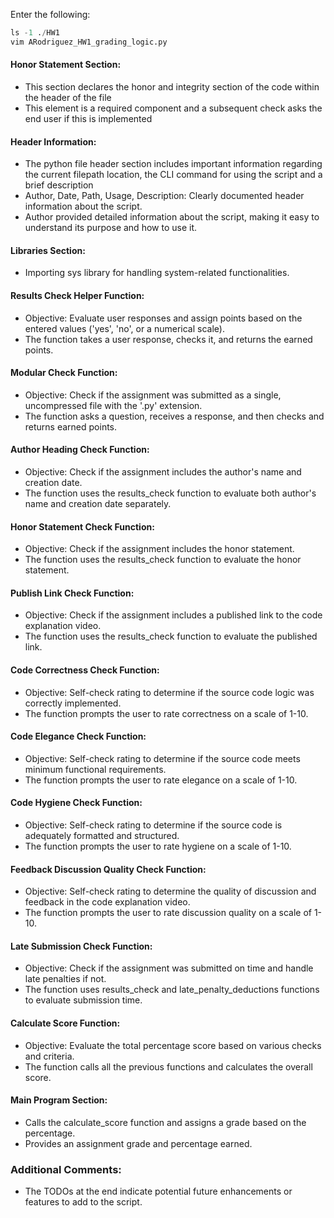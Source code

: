 Enter the following:

```python
ls -1 ./HW1
vim ARodriguez_HW1_grading_logic.py
```

#### Honor Statement Section:
- This section declares the honor and integrity section of the code within the header of the file
- This element is a required component and a subsequent check asks the end user if this is implemented

#### Header Information:
- The python file header section includes important information regarding the current filepath location, the CLI command for using the script and a brief description
- Author, Date, Path, Usage, Description: Clearly documented header information about the script.
- Author provided detailed information about the script, making it easy to understand its purpose and how to use it.

#### Libraries Section:
- Importing sys library for handling system-related functionalities.

#### Results Check Helper Function:
- Objective: Evaluate user responses and assign points based on the entered values ('yes', 'no', or a numerical scale).
- The function takes a user response, checks it, and returns the earned points.

#### Modular Check Function:
- Objective: Check if the assignment was submitted as a single, uncompressed file with the '.py' extension.
- The function asks a question, receives a response, and then checks and returns earned points.

#### Author Heading Check Function:
- Objective: Check if the assignment includes the author's name and creation date.
- The function uses the results_check function to evaluate both author's name and creation date separately.

#### Honor Statement Check Function:
- Objective: Check if the assignment includes the honor statement.
- The function uses the results_check function to evaluate the honor statement.

#### Publish Link Check Function:
- Objective: Check if the assignment includes a published link to the code explanation video.
- The function uses the results_check function to evaluate the published link.

#### Code Correctness Check Function:
- Objective: Self-check rating to determine if the source code logic was correctly implemented.
- The function prompts the user to rate correctness on a scale of 1-10.

#### Code Elegance Check Function:
- Objective: Self-check rating to determine if the source code meets minimum functional requirements.
- The function prompts the user to rate elegance on a scale of 1-10.

#### Code Hygiene Check Function:
- Objective: Self-check rating to determine if the source code is adequately formatted and structured.
- The function prompts the user to rate hygiene on a scale of 1-10.

#### Feedback Discussion Quality Check Function:
- Objective: Self-check rating to determine the quality of discussion and feedback in the code explanation video.
- The function prompts the user to rate discussion quality on a scale of 1-10.

#### Late Submission Check Function:
- Objective: Check if the assignment was submitted on time and handle late penalties if not.
- The function uses results_check and late_penalty_deductions functions to evaluate submission time.

#### Calculate Score Function:
- Objective: Evaluate the total percentage score based on various checks and criteria.
- The function calls all the previous functions and calculates the overall score.

#### Main Program Section:
- Calls the calculate_score function and assigns a grade based on the percentage.
- Provides an assignment grade and percentage earned.

### Additional Comments:
- The TODOs at the end indicate potential future enhancements or features to add to the script.